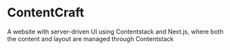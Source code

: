 # ContentCraft

A website with server-driven UI using Contentstack and Next.js, where both the content and layout are managed through Contentstack
